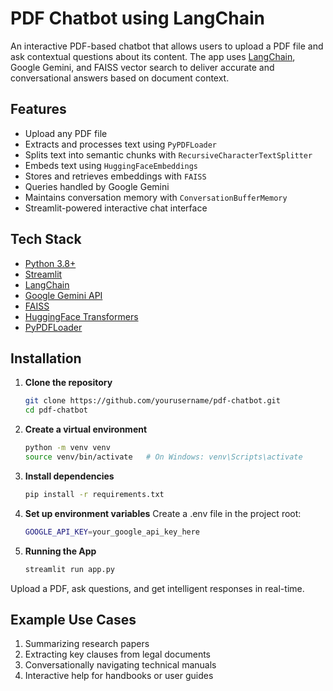 # PDF Chatbot using LangChain

An interactive PDF-based chatbot that allows users to upload a PDF file and ask contextual questions about its content. The app uses [LangChain](https://www.langchain.com/), Google Gemini, and FAISS vector search to deliver accurate and conversational answers based on document context.

## Features

- Upload any PDF file
- Extracts and processes text using `PyPDFLoader`
- Splits text into semantic chunks with `RecursiveCharacterTextSplitter`
- Embeds text using `HuggingFaceEmbeddings`
- Stores and retrieves embeddings with `FAISS`
- Queries handled by Google Gemini 
- Maintains conversation memory with `ConversationBufferMemory`
- Streamlit-powered interactive chat interface

## Tech Stack

- [Python 3.8+](https://www.python.org/)
- [Streamlit](https://streamlit.io/)
- [LangChain](https://www.langchain.com/)
- [Google Gemini API](https://ai.google.dev/)
- [FAISS](https://github.com/facebookresearch/faiss)
- [HuggingFace Transformers](https://huggingface.co/)
- [PyPDFLoader](https://python.langchain.com/docs/modules/data_connection/document_loaders/pdf)

## Installation

1. **Clone the repository**
   ```bash
   git clone https://github.com/yourusername/pdf-chatbot.git
   cd pdf-chatbot

2. **Create a virtual environment**
     ```bash
     python -m venv venv
    source venv/bin/activate   # On Windows: venv\Scripts\activate

4. **Install dependencies**
     ```bash
    pip install -r requirements.txt

5. **Set up environment variables**
    Create a .env file in the project root:
      ```bash
    GOOGLE_API_KEY=your_google_api_key_here

7. **Running the App**
    ```bash
    streamlit run app.py
  Upload a PDF, ask questions, and get intelligent responses in real-time.

## Example Use Cases
1. Summarizing research papers
2. Extracting key clauses from legal documents
3. Conversationally navigating technical manuals
4. Interactive help for handbooks or user guides
